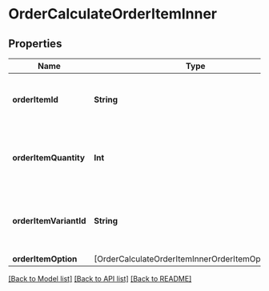 # OrderCalculateOrderItemInner

## Properties
Name | Type | Description | Notes
------------ | ------------- | ------------- | -------------
**orderItemId** | **String** | Defines orders specified by order item id | 
**orderItemQuantity** | **Int** | Defines orders specified by order item quantity | 
**orderItemVariantId** | **String** | Ordered product variant. Where x is order item ID | [optional] 
**orderItemOption** | [OrderCalculateOrderItemInnerOrderItemOptionInner] |  | [optional] 

[[Back to Model list]](../README.md#documentation-for-models) [[Back to API list]](../README.md#documentation-for-api-endpoints) [[Back to README]](../README.md)


